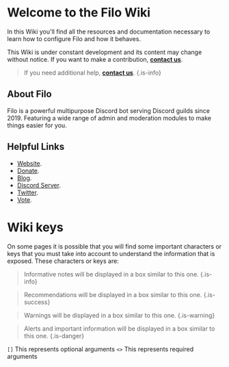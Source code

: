 # Welcome to the Filo Wiki

In this Wiki you'll find all the resources and documentation necessary to learn how to configure Filo and how it behaves.

This Wiki is under constant development and its content may change without notice. If you want to make a contribution, **[contact us]({{LINKS_MAIN}}/discord)**.

> If you need additional help, **[contact us]({{LINKS_MAIN}}/discord)**.
{.is-info}

## About Filo

Filo is a powerful multipurpose Discord bot serving Discord guilds since 2019. Featuring a wide range of admin and moderation modules to make things easier for you.

## Helpful Links

- [Website]({{LINKS_MAIN}}).
- [Donate]({{LINKS_MAIN}}/donate).
- [Blog]({{LINKS_BLOG}}).
- [Discord Server]({{LINKS_MAIN}}/discord).
- [Twitter](https://twitter.com/FiloDiscord).
- [Vote]({{LINKS_MAIN}}/vote).

# Wiki keys

On some pages it is possible that you will find some important characters or keys that you must take into account to understand the information that is exposed. These characters or keys are:

> Informative notes will be displayed in a box similar to this one.
{.is-info}

> Recommendations will be displayed in a box similar to this one.
{.is-success}

> Warnings will be displayed in a box similar to this one.
{.is-warning}

> Alerts and important information will be displayed in a box similar to this one.
{.is-danger}

`[]` This represents optional arguments `<>` This represents required arguments
